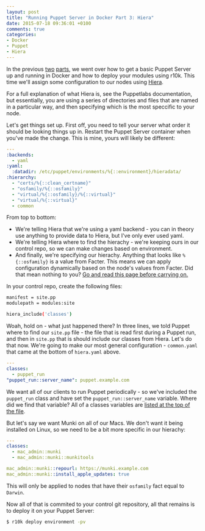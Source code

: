 ```yaml
---
layout: post
title: "Running Puppet Server in Docker Part 3: Hiera"
date: 2015-07-18 09:36:01 +0100
comments: true
categories: 
- Docker
- Puppet
- Hiera
---
```

In the previous [two](http://grahamgilbert.com/blog/2015/06/22/running-puppet-server-in-docker/) [parts](http://grahamgilbert.com/blog/2015/06/24/running-puppet-server-in-docker-part-2-r10k/#comment-2143364638), we went over how to get a basic Puppet Server up and running in Docker and how to deploy your modules using r10k. This time we'll assign some configuration to our nodes using [Hiera](http://docs.puppetlabs.com/hiera/latest/).

For a full explanation of what Hiera is, see the Puppetlabs documentation, but essentially, you are using a series of directories and files that are named in a particular way, and then specifying which is the most speccific to your node.<!-- more -->

Let's get things set up. First off, you need to tell your server what order it should be looking things up in. Restart the Puppet Server container when you've made the change. This is mine, yours will likely be different:

``` yaml /usr/local/docker/puppetserver/puppet/hiera.yaml
---
:backends:
  - yaml
:yaml:
  :datadir: /etc/puppet/environments/%{::environment}/hieradata/
:hierarchy:
  - "certs/%{::clean_certname}"
  - "osfamily/%{::osfamily}"
  - "virtual/%{::osfamily}/%{::virtual}"
  - "virtual/%{::virtual}"
  - common
```

From top to bottom:

* We're telling Hiera that we're using a yaml backend - you can in theory use anything to provide data to Hiera, but I've only ever used yaml.
* We're telling Hiera where to find the hierachy - we're keeping ours in our control repo, so we can make changes based on environment.
* And finally, we're specifying our hierachy. Anything that looks like ``%{::osfamily}`` is a value from Facter. This means we can apply configuration dynamically based on the node's values from Facter. Did that mean nothing to you? [Go and read this page before carrying on.](http://docs.puppetlabs.com/hiera/latest/hierarchy.html)

In your control repo, create the following files:

``` bash environment.conf
manifest = site.pp
modulepath = modules:site
```

``` bash site.pp
hiera_include('classes')
```

Woah, hold on - what just happened there? In three lines, we told Puppet where to find our ``site.pp`` file - the file that is read first during a Puppet run, and then in ``site.pp`` that is should include our classes from Hiera. Let's do that now. We're going to make our most general configuration - ``common.yaml`` that came at the bottom of ``hiera.yaml`` above.

``` yaml hieradata/common.yaml
---
classes:
  - puppet_run
"puppet_run::server_name": puppet.example.com
```

We want all of our clients to run Puppet periodically - so we've included the ``puppet_run`` class and have set the ``puppet_run::server_name`` variable. Where did we find that variable? All of a classes variables are [listed at the top of the file](https://github.com/grahamgilbert/puppet-puppet_run/blob/master/manifests/init.pp#L2).

But let's say we want Munki on all of our Macs. We don't want it being installed on Linux, so we need to be a bit more specific in our hierachy:

``` yaml hieradata/osfamily/Darwin.yaml
---
classes:
  - mac_admin::munki
  - mac_admin::munki::munkitools

mac_admin::munki::repourl: https://munki.example.com
mac_admin::munki::install_apple_updates: true
```

This will only be applied to nodes that have their ``osfamily`` fact equal to ``Darwin``.

Now all of that is commited to your control git repository, all that remains is to deploy it on your Puppet Server:

``` bash
$ r10k deploy environment -pv
```